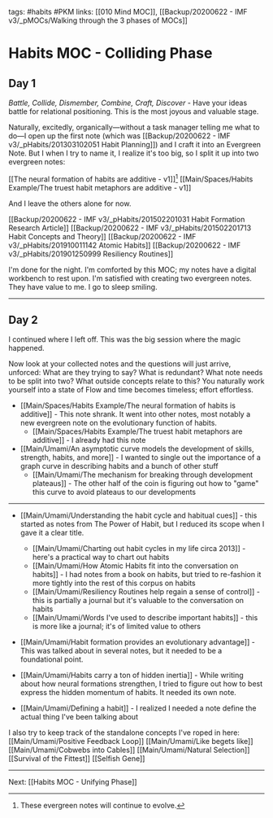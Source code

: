 tags: #habits #PKM
links: [[010 Mind MOC]], [[Backup/20200622 - IMF v3/_pMOCs/Walking through the 3 phases of MOCs]]

# Habits MOC - Colliding Phase
## Day 1
*Battle, Collide, Dismember, Combine, Craft, Discover* - Have your ideas battle for relational positioning. This is the most joyous and valuable stage.

Naturally, excitedly, organically—without a task manager telling me what to do—I open up the first note (which was [[Backup/20200622 - IMF v3/_pHabits/201303102051 Habit Planning]]) and I craft it into an Evergreen Note. But I when I try to name it, I realize it's too big, so I split it up into two evergreen notes:

[[The neural formation of habits are additive - v1]][^1]
[[Main/Spaces/Habits Example/The truest habit metaphors are additive - v1]]

And I leave the others alone for now. 

[[Backup/20200622 - IMF v3/_pHabits/201502201031 Habit Formation Research Article]]
[[Backup/20200622 - IMF v3/_pHabits/201502201713 Habit Concepts and Theory]]
[[Backup/20200622 - IMF v3/_pHabits/201910011142 Atomic Habits]]
[[Backup/20200622 - IMF v3/_pHabits/201901250999 Resiliency Routines]]

I'm done for the night. I'm comforted by this MOC; my notes have a digital workbench to rest upon. I'm satisfied with creating two evergreen notes. They have value to me. I go to sleep smiling.

---

## Day 2
I continued where I left off. This was the big session where the magic happened.

Now look at your collected notes and the questions will just arrive, unforced: What are they trying to say? What is redundant? What note needs to be split into two? What outside concepts relate to this? You naturally work yourself into a state of Flow and time becomes timeless; effort effortless.

- [[Main/Spaces/Habits Example/The neural formation of habits is additive]] - This note shrank. It went into other notes, most notably a new evergreen note on the evolutionary function of habits.
	- [[Main/Spaces/Habits Example/The truest habit metaphors are additive]] - I already had this note
- [[Main/Umami/An asymptotic curve models the development of skills, strength, habits, and more]] - I wanted to single out the importance of a graph curve in describing habits and a bunch of other stuff
	- [[Main/Umami/The mechanism for breaking through development plateaus]] - The other half of the coin is figuring out how to "game" this curve to avoid plateaus to our developments

--- 
- [[Main/Umami/Understanding the habit cycle and habitual cues]] - this started as notes from The Power of Habit, but I reduced its scope when I gave it a clear title.
	- [[Main/Umami/Charting out habit cycles in my life circa 2013]] - here's a practical way to chart out habits
	- [[Main/Umami/How Atomic Habits fit into the conversation on habits]] - I had notes from a book on habits, but tried to re-fashion it more tightly into the rest of this corpus on habits
	- [[Main/Umami/Resiliency Routines help regain a sense of control]] - this is partially a journal but it's valuable to the conversation on habits
	- [[Main/Umami/Words I've used to describe important habits]] - this is more like a journal; it's of limited value to others

- [[Main/Umami/Habit formation provides an evolutionary advantage]] - This was talked about in several notes, but it needed to be a foundational point.
- [[Main/Umami/Habits carry a ton of hidden inertia]] - While writing about how neural formations strengthen, I tried to figure out how to best express the hidden momentum of habits. It needed its own note.

- [[Main/Umami/Defining a habit]] - I realized I needed a note define the actual thing I've been talking about

I also try to keep track of the standalone concepts I've roped in here:
[[Main/Umami/Positive Feedback Loop]]
[[Main/Umami/Like begets like]]
[[Main/Umami/Cobwebs into Cables]]
[[Main/Umami/Natural Selection]]
[[Survival of the Fittest]]
[[Selfish Gene]]

---
Next: [[Habits MOC - Unifying Phase]]

[^1]: These evergreen notes will continue to evolve. 